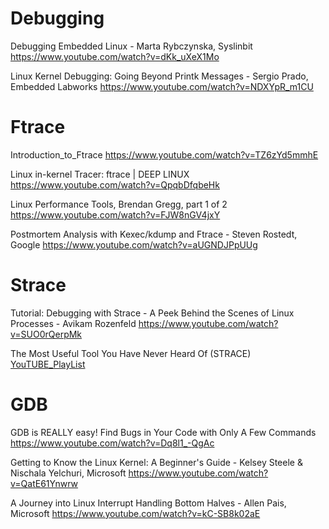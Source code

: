 # Debugging

Debugging Embedded Linux - Marta Rybczynska, Syslinbit 
https://www.youtube.com/watch?v=dKk_uXeX1Mo

 Linux Kernel Debugging: Going Beyond Printk Messages - Sergio Prado, Embedded Labworks 
https://www.youtube.com/watch?v=NDXYpR_m1CU


# Ftrace
Introduction_to_Ftrace
https://www.youtube.com/watch?v=TZ6zYd5mmhE

Linux in-kernel Tracer: ftrace | DEEP LINUX 
https://www.youtube.com/watch?v=QpqbDfqbeHk

Linux Performance Tools, Brendan Gregg, part 1 of 2 
https://www.youtube.com/watch?v=FJW8nGV4jxY

 Postmortem Analysis with Kexec/kdump and Ftrace - Steven Rostedt, Google 
https://www.youtube.com/watch?v=aUGNDJPpUUg


# Strace 

Tutorial: Debugging with Strace - A Peek Behind the Scenes of Linux Processes - Avikam Rozenfeld 
https://www.youtube.com/watch?v=SUO0rQerpMk

 The Most Useful Tool You Have Never Heard Of (STRACE) 
[YouTUBE_PlayList](https://www.youtube.com/watch?v=quQmdgIUCaU&list=PL_jb7LxOF7HULE7n1ksAt0HEPMxNAXZ8j)

# GDB
 GDB is REALLY easy! Find Bugs in Your Code with Only A Few Commands 
 https://www.youtube.com/watch?v=Dq8l1_-QgAc

 Getting to Know the Linux Kernel: A Beginner's Guide - Kelsey Steele & Nischala Yelchuri, Microsoft 
 https://www.youtube.com/watch?v=QatE61Ynwrw

 A Journey into Linux Interrupt Handling Bottom Halves - Allen Pais, Microsoft 
 https://www.youtube.com/watch?v=kC-SB8k02aE